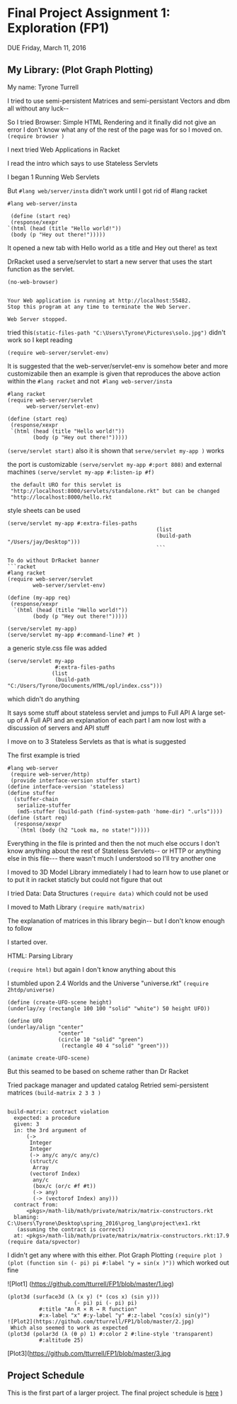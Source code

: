 # Final Project Assignment 1: Exploration (FP1)
DUE Friday, March 11, 2016


## My Library: (Plot Graph Plotting)
My name: Tyrone Turrell

I tried to use semi-persistent Matrices
and semi-persistant Vectors
and dbm all without any luck--

So I tried Browser: Simple HTML Rendering
 and it finally did not give an error
 I don't know what any of the rest of the page was for so I moved on.
`(require browser )`

 I next tried Web Applications in Racket

 I read the intro which says to use Stateless Servlets

 I began 1 Running Web Servlets

 But `#lang web/server/insta` didn't work until I got rid of #lang racket
```racket
#lang web-server/insta
 
 (define (start req)
 (response/xexpr
`(html (head (title "Hello world!"))
 (body (p "Hey out there!")))))
 ```

It opened a new tab with Hello world as a title and Hey out there! as text

DrRacket used a serve/servlet to start a new server that uses the start function
as the servlet.

 ```racket 
 (no-web-browser)


Your Web application is running at http://localhost:55482.
Stop this program at any time to terminate the Web Server.

Web Server stopped.
```

tried this`(static-files-path "C:\Users\Tyrone\Pictures\solo.jpg")` didn't work
so I kept reading

`(require web-server/servlet-env)`

 It is suggested that the web-server/servlet-env is somehow beter and more
 customizabile then an example is given that reproduces the above action within
 the `#lang racket` and not` #lang web-server/insta`
 ```racket
 #lang racket
 (require web-server/servlet
       web-server/servlet-env)
 
(define (start req)
  (response/xexpr
  `(html (head (title "Hello world!"))
         (body (p "Hey out there!")))))
 ```
`(serve/servlet start)` also it is shown that `serve/servlet my-app )` works

the port is customizable   `(serve/servlet my-app #:port 808)` and
 external machines `(serve/servlet my-app #:listen-ip #f)`
```racket
 the default URO for this servlet is
 "http://localhost:8000/servlets/standalone.rkt" but can be changed
 "http://localhost:8000/hello.rkt
```
 style sheets can be used 
 ```racket
 (serve/servlet my-app #:extra-files-paths
                                                (list
                                                (build-path "/Users/jay/Desktop")))
                                                ```

To do without DrRacket banner
```racket
#lang racket
(require web-server/servlet
         web-server/servlet-env)
 
(define (my-app req)
  (response/xexpr
   `(html (head (title "Hello world!"))
         (body (p "Hey out there!")))))
 
(serve/servlet my-app)
(serve/servlet my-app #:command-line? #t )
```
 a generic style.css file was added
```racket
(serve/servlet my-app
               #:extra-files-paths
              (list
               (build-path "C:/Users/Tyrone/Documents/HTML/opl/index.css")))
```
 which didn't do anything

 It says some stuff about stateless servlet and jumps to Full API
A large set-up of A Full API and an explanation of each part
 I am now lost with a discussion of servers and API stuff

 I move on to 3 Stateless Servlets as that is what is suggested

The first example is tried
```racket
#lang web-server
 (require web-server/http)
 (provide interface-version stuffer start)
(define interface-version 'stateless)
(define stuffer
  (stuffer-chain
   serialize-stuffer
   (md5-stuffer (build-path (find-system-path 'home-dir) ".urls"))))
(define (start req)
  (response/xexpr
   `(html (body (h2 "Look ma, no state!")))))
```
 Everything in the file is printed and then the not much else occurs
 I don't know anything about the rest of Stateless Servlets-- or HTTP or
 anything else in this file--- there wasn't much I understood so I'll try
 another one

 I moved to 3D Model Library
 immediately I had to learn how to use planet or to put it in racket staticly
but could not figure that out

 I tried Data: Data Structures
`(require data)` which could not be used

I moved to Math Library
`(require math/matrix)`

The explanation of matrices in this library begin-- but I don't know enough
to follow

I started over.

HTML: Parsing Library

`(require html)`  but again I don't know anything about this

I stumbled upon 2.4 Worlds and the Universe "universe.rkt"
`(require 2htdp/universe)`

 ```racket
 (define (create-UFO-scene height)
(underlay/xy (rectangle 100 100 "solid" "white") 50 height UFO))
 
(define UFO
 (underlay/align "center"
                 "center"
                 (circle 10 "solid" "green")
                  (rectangle 40 4 "solid" "green")))
 
(animate create-UFO-scene)
```
 But this seamed to be based on scheme rather than Dr Racket

 Tried package manager and updated catalog
 Retried semi-persistent matrices
 `(build-matrix 2 3 3 )`
```racket

build-matrix: contract violation
  expected: a procedure
  given: 3
  in: the 3rd argument of
      (->
       Integer
       Integer
       (-> any/c any/c any/c)
       (struct/c
        Array
       (vectorof Index)
        any/c
        (box/c (or/c #f #t))
        (-> any)
        (-> (vectorof Index) any)))
  contract from: 
      <pkgs>/math-lib/math/private/matrix/matrix-constructors.rkt
  blaming: C:\Users\Tyrone\Desktop\spring_2016\prog_lang\project\ex1.rkt
   (assuming the contract is correct)
  at: <pkgs>/math-lib/math/private/matrix/matrix-constructors.rkt:17.9
(require data/spvector)
```
 I didn't get any where with this either.
Plot Graph Plotting
   `(require plot )`
   `(plot (function sin (- pi) pi #:label "y = sin(x )"))`
 which worked out fine

![Plot1] (https://github.com/tturrell/FP1/blob/master/1.jpg)



```racket
(plot3d (surface3d (λ (x y) (* (cos x) (sin y)))
                     (- pi) pi (- pi) pi)
          #:title "An R × R → R function"
          #:x-label "x" #:y-label "y" #:z-label "cos(x) sin(y)")
![Plot2](https://github.com/tturrell/FP1/blob/master/2.jpg)
 Which also seemed to work as expected
(plot3d (polar3d (λ (θ ρ) 1) #:color 2 #:line-style 'transparent)
          #:altitude 25)
```
[Plot3](https://github.com/tturrell/FP1/blob/master/3.jpg



## Project Schedule
This is the first part of a larger project. The final project schedule is [here][schedule]
)
<!-- Links -->
[schedule]: https://github.com/oplS16projects/FP-Schedule
[markdown]: https://help.github.com/articles/markdown-basics/
[forking]: https://guides.github.com/activities/forking/
[ref-clone]: http://gitref.org/creating/#clone
[ref-commit]: http://gitref.org/basic/#commit
[ref-push]: http://gitref.org/remotes/#push
[pull-request]: https://help.github.com/articles/creating-a-pull-request
